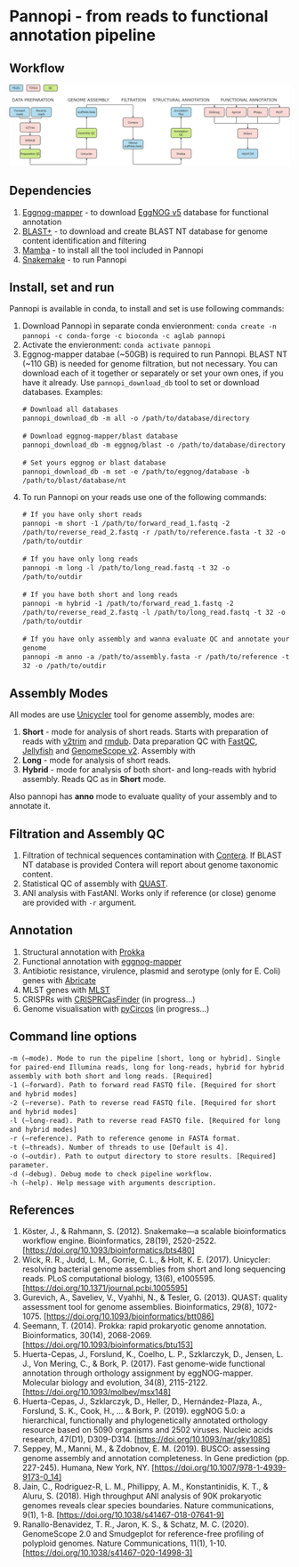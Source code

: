 # Pannopi - from reads to functional annotation pipeline
 
## Workflow
![alt text](./markdown/workflow_pannopi.png)
## Dependencies
1) [Eggnog-mapper](https://github.com/eggnogdb/eggnog-mapper) - to download [EggNOG v5](http://eggnog5.embl.de/#/app/home) database for functional annotation
2) [BLAST+](https://blast.ncbi.nlm.nih.gov/Blast.cgi?PAGE_TYPE=BlastDocs&DOC_TYPE=Download) - to download and create BLAST NT database for genome content identification and filtering
3) [Mamba](https://github.com/mamba-org/mamba) - to install all the tool included in Pannopi
4) [Snakemake](https://snakemake.readthedocs.io/en/stable/index.html) - to run Pannopi
## Install, set and run
Pannopi is available in conda, to install and set is use following commands:
1) Download Pannopi in separate conda envieronment: `conda create -n pannopi -c conda-forge -c bioconda -c aglab pannopi`
2) Activate the envieronment: `conda activate pannopi`
3) Eggnog-mapper databae (~50GB) is required to run Pannopi. BLAST NT (~110 GB) is needed for genome 
   filtration, but not necessary. You can download each of it together or separately or set your own ones, 
   if you have it already. Use `pannopi_download_db` tool to set or download databases. Examples:
   ```
   # Download all databases
   pannopi_download_db -m all -o /path/to/database/directory
  
   # Download eggnog-mapper/blast database 
   pannopi_download_db -m eggnog/blast -o /path/to/database/directory
   
   # Set yours eggnog or blast database
   pannopi_download_db -m set -e /path/to/eggnog/database -b /path/to/blast/database/nt
   ```
4) To run Pannopi on your reads use one of the following commands:
   ```
   # If you have only short reads
   pannopi -m short -1 /path/to/forward_read_1.fastq -2 /path/to/reverse_read_2.fastq -r /path/to/reference.fasta -t 32 -o /path/to/outdir

   # If you have only long reads
   pannopi -m long -l /path/to/long_read.fastq -t 32 -o /path/to/outdir

   # If you have both short and long reads
   pannopi -m hybrid -1 /path/to/forward_read_1.fastq -2 /path/to/reverse_read_2.fastq -l /path/to/long_read.fastq -t 32 -o /path/to/outdir

   # If you have only assembly and wanna evaluate QC and annotate your genome 
   pannopi -m anno -a /path/to/assembly.fasta -r /path/to/reference -t 32 -o /path/to/outdir
   ```

## Assembly Modes
All modes are use [Unicycler](https://github.com/rrwick/Unicycler) tool for genome assembly, modes are:
1) **Short** - mode for analysis of short reads. Starts with preparation of reads with [v2trim](https://github.com/aglabx/v2trim) and [rmdub](https://github.com/aglabx/rmdub). 
   Data preparation QC with [FastQC](https://github.com/s-andrews/FastQC), [Jellyfish](https://github.com/gmarcais/Jellyfish) and [GenomeScope v2](https://github.com/tbenavi1/genomescope2.0). Assembly with  
2) **Long** - mode for analysis of short reads. 
3) **Hybrid** - mode for analysis of both short- and long-reads with hybrid assembly. Reads QC as in **Short** mode.

Also pannopi has **anno** mode to evaluate quality of your assembly and to annotate it.
## Filtration and Assembly QC
1) Filtration of technical sequences contamination with [Contera](https://github.com/zilov/contera). If BLAST NT database is provided Contera will report 
   about genome taxonomic content.
2) Statistical QC of assembly with [QUAST](https://github.com/ablab/quast).
3) ANI analysis with FastANI. Works only if reference (or close) genome are provided with `-r` argument.

## Annotation
1) Structural annotation with [Prokka](https://github.com/tseemann/prokka)
2) Functional annotation with [eggnog-mapper](https://github.com/eggnogdb/eggnog-mapper)
3) Antibiotic resistance, virulence, plasmid and serotype (only for E. Coli) genes with [Abricate](https://github.com/tseemann/abricate)
4) MLST genes with [MLST](https://github.com/tseemann/mlst)
5) CRISPRs with [CRISPRCasFinder](https://github.com/dcouvin/CRISPRCasFinder) (in progress...)
6) Genome visualisation with [pyCircos](https://github.com/ponnhide/pyCircos) (in progress...)

## Command line options 

```
-m (–mode). Mode to run the pipeline [short, long or hybrid]. Single
for paired-end Illumina reads, long for long-reads, hybrid for hybrid
assembly with both short and long reads. [Required]
-1 (–forward). Path to forward read FASTQ file. [Required for short and hybrid modes]
-2 (–reverse). Path to reverse read FASTQ file. [Required for short and hybrid modes]
-l (–long-read). Path to reverse read FASTQ file. [Required for long and hybrid modes]
-r (–reference). Path to reference genome in FASTA format.
-t (–threads). Number of threads to use [Default is 4].
-o (–outdir). Path to output directory to store results. [Required]
parameter.
-d (–debug). Debug mode to check pipeline workflow.
-h (–help). Help message with arguments description.
```
## References
1) Köster, J., & Rahmann, S. (2012). Snakemake—a scalable bioinformatics workflow engine. Bioinformatics, 28(19), 2520-2522. [https://doi.org/10.1093/bioinformatics/bts480]
2) Wick, R. R., Judd, L. M., Gorrie, C. L., & Holt, K. E. (2017). Unicycler: resolving bacterial genome assemblies from short and long sequencing reads. PLoS computational biology, 13(6), e1005595. [https://doi.org/10.1371/journal.pcbi.1005595]
3) Gurevich, A., Saveliev, V., Vyahhi, N., & Tesler, G. (2013). QUAST: quality assessment tool for genome assemblies. Bioinformatics, 29(8), 1072-1075. [https://doi.org/10.1093/bioinformatics/btt086]
4) Seemann, T. (2014). Prokka: rapid prokaryotic genome annotation. Bioinformatics, 30(14), 2068-2069. [https://doi.org/10.1093/bioinformatics/btu153]
5) Huerta-Cepas, J., Forslund, K., Coelho, L. P., Szklarczyk, D., Jensen, L. J., Von Mering, C., & Bork, P. (2017). Fast genome-wide functional annotation through orthology assignment by eggNOG-mapper. Molecular biology and evolution, 34(8), 2115-2122. [https://doi.org/10.1093/molbev/msx148]
6) Huerta-Cepas, J., Szklarczyk, D., Heller, D., Hernández-Plaza, A., Forslund, S. K., Cook, H., ... & Bork, P. (2019). eggNOG 5.0: a hierarchical, functionally and phylogenetically annotated orthology resource based on 5090 organisms and 2502 viruses. Nucleic acids research, 47(D1), D309-D314. [https://doi.org/10.1093/nar/gky1085]
7) Seppey, M., Manni, M., & Zdobnov, E. M. (2019). BUSCO: assessing genome assembly and annotation completeness. In Gene prediction (pp. 227-245). Humana, New York, NY. [https://doi.org/10.1007/978-1-4939-9173-0_14]
8) Jain, C., Rodriguez-R, L. M., Phillippy, A. M., Konstantinidis, K. T., & Aluru, S. (2018). High throughput ANI analysis of 90K prokaryotic genomes reveals clear species boundaries. Nature communications, 9(1), 1-8. [https://doi.org/10.1038/s41467-018-07641-9]
9) Ranallo-Benavidez, T. R., Jaron, K. S., & Schatz, M. C. (2020). GenomeScope 2.0 and Smudgeplot for reference-free profiling of polyploid genomes. Nature Communications, 11(1), 1-10. [https://doi.org/10.1038/s41467-020-14998-3]
